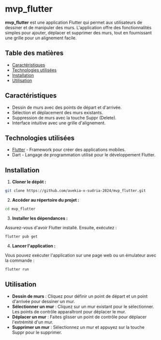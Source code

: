 # mvp_flutter

**mvp_flutter** est une application Flutter qui permet aux utilisateurs de dessiner et de manipuler des murs. L'application offre des fonctionnalités simples pour ajouter, déplacer et supprimer des murs, tout en fournissant une grille pour un alignement facile.

## Table des matières

- [Caractéristiques](#caractéristiques)
- [Technologies utilisées](#technologies-utilisées)
- [Installation](#installation)
- [Utilisation](#utilisation)

## Caractéristiques

- Dessin de murs avec des points de départ et d'arrivée.
- Sélection et déplacement des murs existants.
- Suppression de murs avec la touche Suppr (Delete).
- Interface intuitive avec une grille d'alignement.

## Technologies utilisées

- [Flutter](https://flutter.dev/) - Framework pour créer des applications mobiles.
- Dart - Langage de programmation utilisé pour le développement Flutter.

## Installation

1. **Cloner le dépôt :**

```bash
git clone https://github.com/avekia-x-sudria-2024/mvp_flutter.git
```

2. **Accéder au répertoire du projet :**

```bash
cd mvp_flutter
```

3. **Installer les dépendances :**

Assurez-vous d'avoir Flutter installé. Ensuite, exécutez :

```bash
flutter pub get
```

4. **Lancer l'application :**

Vous pouvez exécuter l'application sur une page web ou un émulateur avec la commande :

```bash
flutter run
```

## Utilisation

- **Dessin de murs** : Cliquez pour définir un point de départ et un point d'arrivée pour dessiner un mur.
- **Sélectionner un mur** : Cliquez sur un mur existant pour le sélectionner. Les points de contrôle apparaîtront pour déplacer le mur.
- **Déplacer un mur** : Faites glisser un point de contrôle pour déplacer l'extrémité d'un mur.
- **Supprimer un mur** : Sélectionnez un mur et appuyez sur la touche Suppr pour le supprimer.

